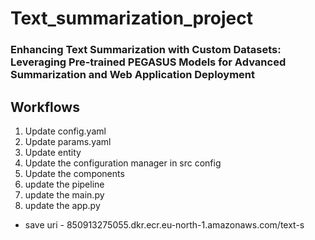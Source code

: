 # Text_summarization_project
### Enhancing Text Summarization with Custom Datasets: Leveraging Pre-trained PEGASUS Models for Advanced Summarization and Web Application Deployment


## Workflows
1. Update config.yaml
2. Update params.yaml
3. Update entity
4. Update the configuration manager in src config
5. Update the components
6. update the pipeline
7. update the main.py
8. update the app.py


- save uri - 850913275055.dkr.ecr.eu-north-1.amazonaws.com/text-s
